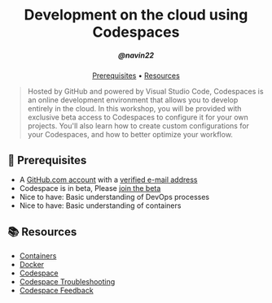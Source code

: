 <h1 align="center">Development on the cloud using Codespaces</h1>
<h5 align="center">@navin22</h3>

<p align="center">
  <a href="#mega-prerequisites">Prerequisites</a> •  
  <a href="#books-resources">Resources</a>
</p>

> Hosted by GitHub and powered by Visual Studio Code, Codespaces is an online development environment that allows you to develop entirely in the cloud. In this workshop, you will be provided with exclusive beta access to Codespaces to configure it for your own projects. You'll also learn how to create custom configurations for your Codespaces, and how to better optimize your workflow.


## :mega: Prerequisites
- A [GitHub.com account](https://github.com/join) with a [verified e-mail address](https://docs.github.com/en/github/getting-started-with-github/verifying-your-email-address)
- Codespace is in beta, Please [join the beta](https://docs.github.com/en/github/developing-online-with-codespaces/about-codespaces#joining-the-beta)
- Nice to have: Basic understanding of DevOps processes
- Nice to have: Basic understanding of containers

## :books: Resources
- [Containers](https://www.docker.com/resources/what-container)
- [Docker](https://docs.docker.com/get-started/02_our_app/)
- [Codespace](https://docs.github.com/en/github/developing-online-with-codespaces/about-codespaces)
- [Codespace Troubleshooting](https://docs.github.com/en/github/developing-online-with-codespaces/troubleshooting-your-codespace)
- [Codespace Feedback](https://github.com/github/feedback/discussions/categories/codespaces-feedback)
